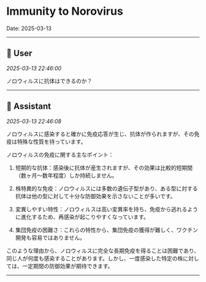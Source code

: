 # Immunity to Norovirus

Date: 2025-03-13

---

## 👤 User
*2025-03-13 22:46:00*

ノロウィルスに抗体はできるのか？

---

## 🤖 Assistant
*2025-03-13 22:46:08*

ノロウィルスに感染すると確かに免疫応答が生じ、抗体が作られますが、その免疫は特殊な性質を持っています。

ノロウィルスの免疫に関する主なポイント：

1. 短期的な抗体：感染後に抗体が産生されますが、その効果は比較的短期間（数ヶ月〜数年程度）しか持続しません。

2. 株特異的な免疫：ノロウィルスには多数の遺伝子型があり、ある型に対する抗体は他の型に対して十分な防御効果を示さないことが多いです。

3. 変異しやすい特性：ノロウィルスは高い変異率を持ち、免疫から逃れるように進化するため、再感染が起こりやすくなっています。

4. 集団免疫の困難さ：これらの特性から、集団免疫の獲得が難しく、ワクチン開発も容易ではありません。

このような理由から、ノロウィルスに完全な長期免疫を得ることは困難であり、同じ人が何度も感染することがあります。しかし、一度感染した特定の株に対しては、一定期間の防御効果が期待できます。

---

